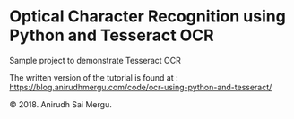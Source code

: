 # Optical Character Recognition using Python and Tesseract OCR

Sample project to demonstrate Tesseract OCR

The written version of the tutorial is found at : https://blog.anirudhmergu.com/code/ocr-using-python-and-tesseract/

&copy; 2018. Anirudh Sai Mergu.
